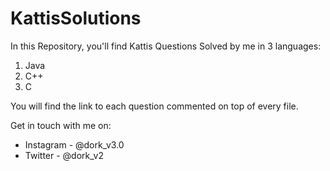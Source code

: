 # KattisSolutions

In this Repository, you'll find Kattis Questions Solved by me in 3 languages:
  1. Java
  2. C++
  3. C

You will find the link to each question commented on top of every file. 

Get in touch with me on: 
  * Instagram - @dork_v3.0
  * Twitter - @dork_v2

